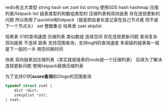 redis有五大类型 string hash set zset list
string 使用SDS 
hash hashmap  压缩列表/listpack
list 链表类型的和数组类型的 压缩列表和双向链表  存在连锁更新的问题 所以改用了quicklist和listpack（就是把自身长度记录在自己节点尾 而不是下一个节点头）
set 整数集合 哈希表
zset skiplist 


哈希表 O1的查询速度
压缩列表 类似数组 连续空间 存在连锁更新问题 查询复杂
双向链表 不连续 
跳表 支持范围查询，支持logN的查询速度 多层级的链表每一层是下一层的一半 用空间换时间

快表 双向链表加压缩列表（其实就是链表的node是一个压缩列表）
后续为了解决连锁更新问题 使用listpack替换压缩列表


为了支持O1的**score查询**和Ologn的范围查询
```cpp
typedef struct zset {
    dict *dict;
    zskiplist *zsl;
} zset;
```
